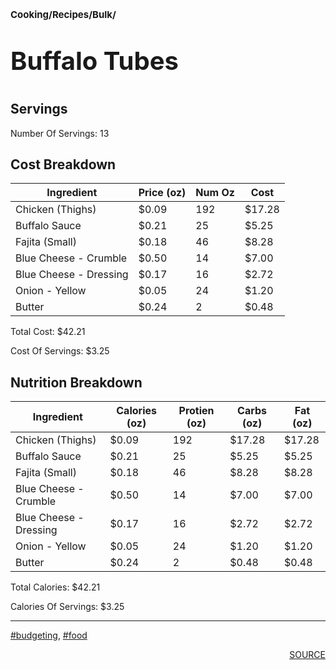 # <p style='font-size: 15px;'>Cooking/Recipes/Bulk/</p>
# <p style='font-size: 40px;'>Buffalo Tubes</p>

## Servings

Number Of Servings: 13

## Cost Breakdown

<div class='table-container'><table><thead>
<tr>
<th>Ingredient</th>
<th>Price (oz)</th>
<th>Num Oz</th>
<th>Cost</th>
</tr>
</thead><tbody><tr>
<td>Chicken  (Thighs)</td>
<td>$0.09</td>
<td>192</td>
<td>$17.28</td>
</tr>
<tr>
<td>Buffalo Sauce</td>
<td>$0.21</td>
<td>25</td>
<td>$5.25</td>
</tr>
<tr>
<td>Fajita (Small)</td>
<td>$0.18</td>
<td>46</td>
<td>$8.28</td>
</tr>
<tr>
<td>Blue Cheese - Crumble</td>
<td>$0.50</td>
<td>14</td>
<td>$7.00</td>
</tr>
<tr>
<td>Blue Cheese - Dressing</td>
<td>$0.17</td>
<td>16</td>
<td>$2.72</td>
</tr>
<tr>
<td>Onion - Yellow</td>
<td>$0.05</td>
<td>24</td>
<td>$1.20</td>
</tr>
<tr>
<td>Butter</td>
<td>$0.24</td>
<td>2</td>
<td>$0.48</td>
</tr>
</tbody></table></div>


Total Cost: $42.21

Cost Of Servings: $3.25

## Nutrition Breakdown

<div class='table-container'><table><thead>
<tr>
<th>Ingredient</th>
<th>Calories (oz)</th>
<th>Protien (oz)</th>
<th>Carbs (oz)</th>
<th>Fat (oz)</th>
</tr>
</thead><tbody><tr>
<td>Chicken  (Thighs)</td>
<td>$0.09</td>
<td>192</td>
<td>$17.28</td>
<td>$17.28</td>
</tr>
<tr>
<td>Buffalo Sauce</td>
<td>$0.21</td>
<td>25</td>
<td>$5.25</td>
<td>$5.25</td>
</tr>
<tr>
<td>Fajita (Small)</td>
<td>$0.18</td>
<td>46</td>
<td>$8.28</td>
<td>$8.28</td>
</tr>
<tr>
<td>Blue Cheese - Crumble</td>
<td>$0.50</td>
<td>14</td>
<td>$7.00</td>
<td>$7.00</td>
</tr>
<tr>
<td>Blue Cheese - Dressing</td>
<td>$0.17</td>
<td>16</td>
<td>$2.72</td>
<td>$2.72</td>
</tr>
<tr>
<td>Onion - Yellow</td>
<td>$0.05</td>
<td>24</td>
<td>$1.20</td>
<td>$1.20</td>
</tr>
<tr>
<td>Butter</td>
<td>$0.24</td>
<td>2</td>
<td>$0.48</td>
<td>$0.48</td>
</tr>
</tbody></table></div>


Total Calories: $42.21

Calories Of Servings: $3.25

<div style='page-break-after: always;'></div>
<div style='page-break-after: always;'></div>

<hr/>

<div style='page-break-after: always;'></div>
<div style='page-break-after: always;'></div>

<a href='tag-budgeting.html'>#budgeting</a>, <a href='tag-food.html'>#food</a>
<div style='page-break-after: always;'></div>

<div style='text-align: right'>
<a href='https://www.youtube.com/watch?v=lChIsYoLne0&t=486s'>SOURCE</a>
</div>
